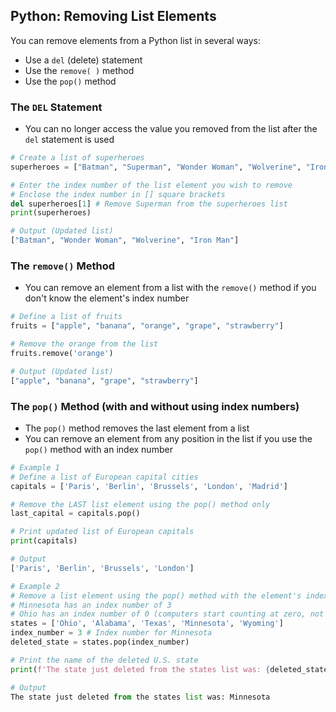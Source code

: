 ## Python: Removing List Elements

You can remove elements from a Python list in several ways:

- Use a `del` (delete) statement
- Use the `remove( )` method
- Use the `pop()` method

### The `DEL` Statement

- You can no longer access the value you removed from the list after the `del` statement is used

```python
# Create a list of superheroes
superheroes = ["Batman", "Superman", "Wonder Woman", "Wolverine", "Iron Man"]

# Enter the index number of the list element you wish to remove
# Enclose the index number in [] square brackets
del superheroes[1] # Remove Superman from the superheroes list
print(superheroes)

# Output (Updated list)
["Batman", "Wonder Woman", "Wolverine", "Iron Man"]
```

### The `remove()` Method
- You can remove an element from a list with the `remove()` method if you don't know the element's index number
```python
# Define a list of fruits
fruits = ["apple", "banana", "orange", "grape", "strawberry"]

# Remove the orange from the list
fruits.remove('orange')

# Output (Updated list)
["apple", "banana", "grape", "strawberry"]
```

### The `pop()` Method (with and without using index numbers)
- The `pop()` method removes the last element from a list
- You can remove an element from any position in the list if you use the `pop()` method with 
an index number

```python
# Example 1
# Define a list of European capital cities
capitals = ['Paris', 'Berlin', 'Brussels', 'London', 'Madrid']

# Remove the LAST list element using the pop() method only
last_capital = capitals.pop()

# Print updated list of European capitals
print(capitals)

# Output
['Paris', 'Berlin', 'Brussels', 'London']

# Example 2
# Remove a list element using the pop() method with the element's index number
# Minnesota has an index number of 3
# Ohio has an index number of 0 (computers start counting at zero, not one)
states = ['Ohio', 'Alabama', 'Texas', 'Minnesota', 'Wyoming']
index_number = 3 # Index number for Minnesota
deleted_state = states.pop(index_number)

# Print the name of the deleted U.S. state
print(f'The state just deleted from the states list was: {deleted_state}')

# Output
The state just deleted from the states list was: Minnesota
```
